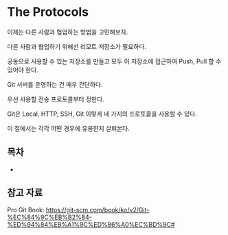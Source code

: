 # The Protocols

이제는 다른 사람과 협업하는 방법을 고민해보자.

다른 사람과 협업하기 위해선 리모트 저장소가 필요하다.

공동으로 사용할 수 있는 저장소를 만들고 모두 이 저장소에 접근하여 Push, Pull 할 수 있어야 한다.

Git 서버를 운영하는 건 매우 간단하다.

우선 사용할 전송 프로토콜부터 정한다.

Git은 Local, HTTP, SSH, Git 이렇게 네 가지의 프로토콜을 사용할 수 있다.

이 절에서는 각각 어떤 경우에 유용한지 살펴본다.

## 목차

- 



## 참고 자료

Pro Git Book: https://git-scm.com/book/ko/v2/Git-%EC%84%9C%EB%B2%84-%ED%94%84%EB%A1%9C%ED%86%A0%EC%BD%9C#